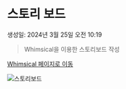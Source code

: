 # 스토리 보드

생성일: 2024년 3월 25일 오전 10:19

> Whimsical을 이용한 스토리보드 작성
> 

[Whimsical 페이지로 이동](https://whimsical.com/kosa-project1-CuiowiUxn3LJumrRH5XdV8)

![스토리보드](https://github.com/12Ahn22/miniProj1/assets/44540726/c17270b8-9b1b-49ea-9b1a-20d346ec5a1e)